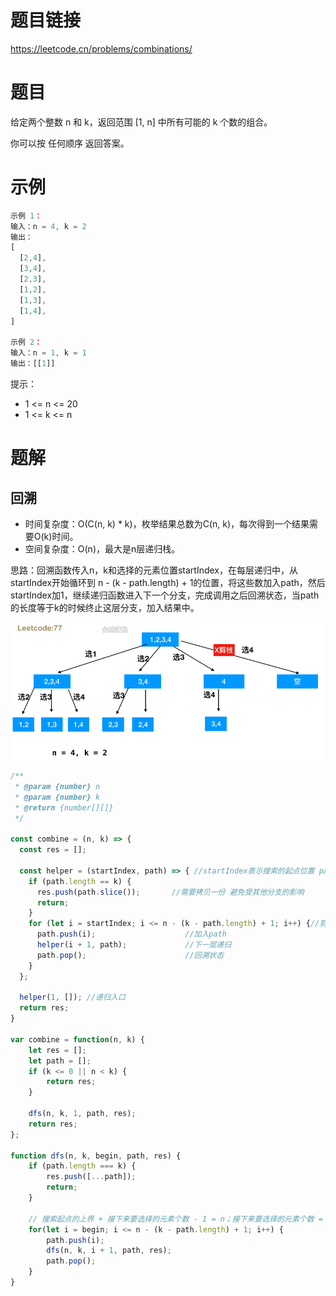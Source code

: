
# 题目链接

https://leetcode.cn/problems/combinations/

# 题目

给定两个整数 n 和 k，返回范围 [1, n] 中所有可能的 k 个数的组合。

你可以按 任何顺序 返回答案。

# 示例

```js
示例 1：
输入：n = 4, k = 2
输出：
[
  [2,4],
  [3,4],
  [2,3],
  [1,2],
  [1,3],
  [1,4],
]

示例 2：
输入：n = 1, k = 1
输出：[[1]]
```

提示：

- 1 <= n <= 20
- 1 <= k <= n

# 题解

## 回溯

- 时间复杂度：O(C(n, k) * k)，枚举结果总数为C(n, k)，每次得到一个结果需要O(k)时间。
- 空间复杂度：O(n)，最大是n层递归栈。

思路：回溯函数传入n，k和选择的元素位置startIndex，在每层递归中，从startIndex开始循环到 n - (k - path.length) + 1的位置，将这些数加入path，然后startIndex加1，继续递归函数进入下一个分支，完成调用之后回溯状态，当path的长度等于k的时候终止这层分支，加入结果中。

![题解图](./imgs/0077_tj1.png)

```js
/**
 * @param {number} n
 * @param {number} k
 * @return {number[][]}
 */

const combine = (n, k) => {
  const res = [];

  const helper = (startIndex, path) => { //startIndex表示搜索的起点位置 path是每条分支的一个组合）
    if (path.length == k) {
      res.push(path.slice());       //需要拷贝一份 避免受其他分支的影响
      return;                       
    }
    for (let i = startIndex; i <= n - (k - path.length) + 1; i++) {//剪枝
      path.push(i);                    //加入path
      helper(i + 1, path);             //下一层递归
      path.pop();                      //回溯状态
    }
  };

  helper(1, []); //递归入口
  return res;
}

var combine = function(n, k) {
    let res = [];
    let path = [];
    if (k <= 0 || n < k) {
        return res;
    }

    dfs(n, k, 1, path, res);
    return res;
};

function dfs(n, k, begin, path, res) {
    if (path.length === k) {
        res.push([...path]);
        return;
    }

    // 搜索起点的上界 + 接下来要选择的元素个数 - 1 = n；接下来要选择的元素个数 = k - path.length，整理得到：搜索起点的上界 = n - (k - path.length) + 1
    for(let i = begin; i <= n - (k - path.length) + 1; i++) { 
        path.push(i);
        dfs(n, k, i + 1, path, res);
        path.pop();
    }
}
```

